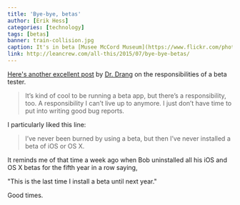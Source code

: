 ```yaml
---
title: 'Bye-bye, betas'
author: [Erik Hess]
categories: [technology]
tags: [betas]
banner: train-collision.jpg
caption: It's in beta [Musee McCord Museum](https://www.flickr.com/photos/museemccordmuseum/2918567169/in/photolist-5dir3M-9tbrJz-7ubraC-9tbvxg-5nHy8d-5rUqkB-7ubrhE-6ikqDR-9wqwU1-4i9bSc-9srU8q-9wgxVo-9rb7AA-9uhBFv-9u345w-9uNEhe-9uNwZn-6GkguZ-9wdwgz-9uBTH9-7u7xXz-978Yh8-9sHiJu-9ssgYN-9uBPmU-7u7wNx-7ubpmu-7u7xUa-5nDfSt-5nHwrL-5nHykd-5nHthd-5nHviJ-nFfke9-5nHxj5-5nHvwj-5nDfW8-5nHxam-5nDeuH-8ZRDjh-nFf8Wk-9tYUgH-7ubt9S-4i8G4i-7ubppy-7ubre9-77tC4Y-9sHiJW-g8Mk3F-g8LBGh)
link: http://leancrew.com/all-this/2015/07/bye-bye-betas/
---
```


[Here's another excellent post](http://leancrew.com/all-this/2015/07/bye-bye-betas/) by [Dr. Drang](http://twitter.com/drdrang) on the responsibilities of a beta tester. 

> It’s kind of cool to be running a beta app, but there’s a responsibility, too. A responsibility I can’t live up to anymore. I just don’t have time to put into writing good bug reports.

I particularly liked this line:

> I’ve never been burned by using a beta, but then I’ve never installed a beta of iOS or OS X.

It reminds me of that time a week ago when Bob uninstalled all his iOS and OS X betas for the fifth year in a row saying,

"This is the last time I install a beta until next year."

Good times.
